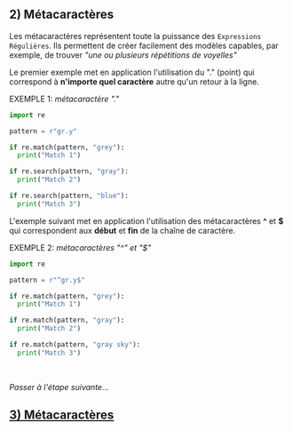 ## 2) Métacaractères
Les métacaractères représentent toute la puissance des `Expressions Régulières`. Ils permettent de créer facilement des modèles capables, par exemple, de trouver *"une ou plusieurs répétitions de voyelles"*

Le premier exemple met en application l'utilisation du "." (point) qui correspond à **n'importe quel caractère** autre qu'un retour à la ligne.

EXEMPLE 1: *métacaractère "."*

```python
import re

pattern = r"gr.y"

if re.match(pattern, "grey"):
  print("Match 1")

if re.search(pattern, "gray"):
  print("Match 2")

if re.search(pattern, "blue"):
  print("Match 3")
```
L'exemple suivant met en application l'utilisation des métacaractères **^** et **$** qui correspondent aux **début** et **fin** de la chaîne de caractère.

EXEMPLE 2: *métacaractères "^" et "$"* 

```python
import re

pattern = r"^gr.y$"

if re.match(pattern, "grey"):
  print("Match 1")

if re.match(pattern, "gray"):
  print("Match 2")

if re.match(pattern, "gray sky"):
  print("Match 3")
```
<br>

*Passer à l'étape suivante...*
## [3) Métacaractères](./regex-py-03.md)
